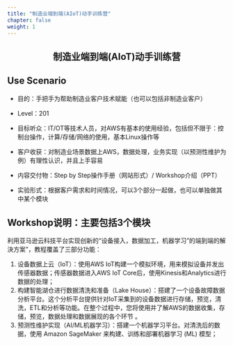 ```yaml
---
title: "制造业端到端(AIoT)动手训练营"
chapter: false
weight: 1
---
```


<div style="text-align: center"><h2>制造业端到端(AIoT)动手训练营</h2></div>



## Use Scenario

- 目的：手把手为帮助制造业客户技术赋能（也可以包括非制造业客户）

- Level：201

- 目标听众：IT/OT等技术人员，对AWS有基本的使用经验，包括但不限于：控制台操作，计算/存储/网络的使用，基本Linux操作等

- 客户收获：对制造业场景数据上AWS，数据处理，业务实现（以预测性维护为例）有理性认识，并且上手容易

- 内容交付物：Step by Step操作手册（网站形式）/ Workshop介绍（PPT）
- 实验形式：根据客户需求和时间情况，可以3个部分一起做，也可以单独做其中某个模块



## Workshop说明：主要包括3个模块

利用亚马逊云科技平台实现创新的“设备接入，数据加工，机器学习”的端到端的解決方案”，教程覆盖了三部分功能：

1. 设备数据上云（IoT）：使用AWS IoT构建一个模拟环境，用来模拟设备并发出传感器数据；传感器数据进入AWS IoT Core后，使用Kinesis和Analytics进行数据的处理； 
2. 构建智能湖仓进行数据清洗和准备（Lake House）：搭建了一个设备故障数据分析平台。这个分析平台提供针对IoT采集到的设备数据进行存储，预览，清洗，ETL和分析等功能。在整个过程中，您将使用并了解AWS的数据收集，存储，预览，数据处理和数据展现的各个环节 。
3. 预测性维护实现（AI/ML机器学习）：搭建一个机器学习平台。对清洗后的数据，使用 Amazon SageMaker 来构建、训练和部署机器学习 (ML) 模型；

